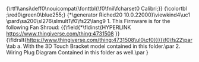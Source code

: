 {\rtf1\ansi\deff0\nouicompat{\fonttbl{\f0\fnil\fcharset0 Calibri;}}
{\colortbl ;\red0\green0\blue255;}
{\*\generator Riched20 10.0.22000}\viewkind4\uc1 
\pard\sa200\sl276\slmult1\f0\fs22\lang9 1. This Firmware is for the following Fan Shroud: {{\field{\*\fldinst{HYPERLINK https://www.thingiverse.com/thing:4731508 }}{\fldrslt{https://www.thingiverse.com/thing:4731508\ul0\cf0}}}}\f0\fs22\par
\tab a. With the 3D Touch Bracket model contained in this folder.\par
2. Wiring Plug Diagram Contained in this folder as well.\par
}
 